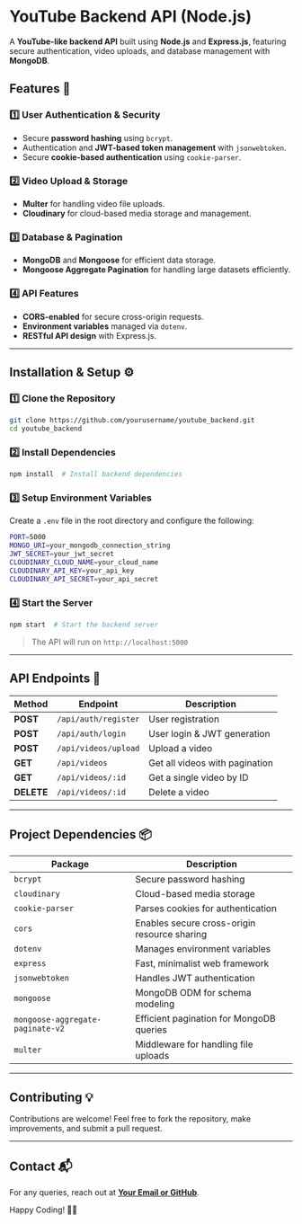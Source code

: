 # YouTube Backend API (Node.js)

A **YouTube-like backend API** built using **Node.js** and **Express.js**, featuring secure authentication, video uploads, and database management with **MongoDB**.

## Features 🚀

### **1️⃣ User Authentication & Security**
- Secure **password hashing** using `bcrypt`.
- Authentication and **JWT-based token management** with `jsonwebtoken`.
- Secure **cookie-based authentication** using `cookie-parser`.

### **2️⃣ Video Upload & Storage**
- **Multer** for handling video file uploads.
- **Cloudinary** for cloud-based media storage and management.

### **3️⃣ Database & Pagination**
- **MongoDB** and **Mongoose** for efficient data storage.
- **Mongoose Aggregate Pagination** for handling large datasets efficiently.

### **4️⃣ API Features**
- **CORS-enabled** for secure cross-origin requests.
- **Environment variables** managed via `dotenv`.
- **RESTful API design** with Express.js.

---
## Installation & Setup ⚙️

### **1️⃣ Clone the Repository**
```sh
git clone https://github.com/yourusername/youtube_backend.git
cd youtube_backend
```

### **2️⃣ Install Dependencies**
```sh
npm install  # Install backend dependencies
```

### **3️⃣ Setup Environment Variables**
Create a `.env` file in the root directory and configure the following:
```sh
PORT=5000
MONGO_URI=your_mongodb_connection_string
JWT_SECRET=your_jwt_secret
CLOUDINARY_CLOUD_NAME=your_cloud_name
CLOUDINARY_API_KEY=your_api_key
CLOUDINARY_API_SECRET=your_api_secret
```

### **4️⃣ Start the Server**
```sh
npm start  # Start the backend server
```
> The API will run on `http://localhost:5000`

---
## API Endpoints 📌

| Method | Endpoint | Description |
|--------|----------|-------------|
| **POST** | `/api/auth/register` | User registration |
| **POST** | `/api/auth/login` | User login & JWT generation |
| **POST** | `/api/videos/upload` | Upload a video |
| **GET** | `/api/videos` | Get all videos with pagination |
| **GET** | `/api/videos/:id` | Get a single video by ID |
| **DELETE** | `/api/videos/:id` | Delete a video |

---
## Project Dependencies 📦

| Package | Description |
|---------|-------------|
| `bcrypt` | Secure password hashing |
| `cloudinary` | Cloud-based media storage |
| `cookie-parser` | Parses cookies for authentication |
| `cors` | Enables secure cross-origin resource sharing |
| `dotenv` | Manages environment variables |
| `express` | Fast, minimalist web framework |
| `jsonwebtoken` | Handles JWT authentication |
| `mongoose` | MongoDB ODM for schema modeling |
| `mongoose-aggregate-paginate-v2` | Efficient pagination for MongoDB queries |
| `multer` | Middleware for handling file uploads |

---
## Contributing 💡
Contributions are welcome! Feel free to fork the repository, make improvements, and submit a pull request.

<!-- ---
## License 📜
This project is licensed under the **MIT License**. -->

---
## Contact 📬
For any queries, reach out at **[Your Email or GitHub](https://github.com/yourusername)**.

Happy Coding! 🚀🎥

